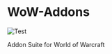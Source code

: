 # WoW-Addons
![Test](https://github.com/luhao007/WoW-Addons/workflows/Test/badge.svg)

Addon Suite for World of Warcraft

